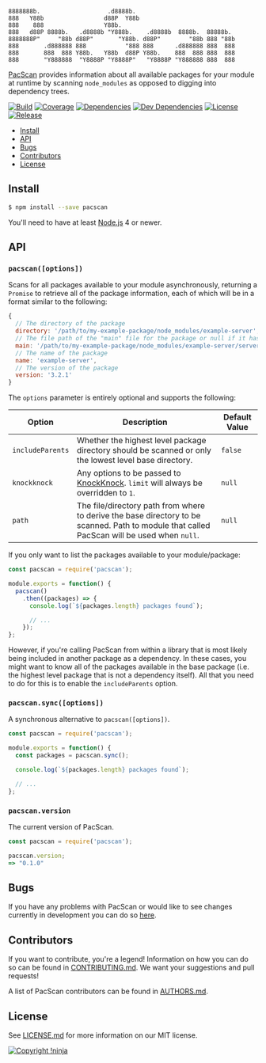     8888888b.                   .d8888b.
    888   Y88b                 d88P  Y88b
    888    888                 Y88b.
    888   d88P 8888b.   .d8888b "Y888b.    .d8888b  8888b.  88888b.
    8888888P"     "88b d88P"       "Y88b. d88P"        "88b 888 "88b
    888       .d888888 888           "888 888      .d888888 888  888
    888       888  888 Y88b.   Y88b  d88P Y88b.    888  888 888  888
    888       "Y888888  "Y8888P "Y8888P"   "Y8888P "Y888888 888  888

[PacScan](https://github.com/NotNinja/node-pacscan) provides information about all available packages for your module at
runtime by scanning `node_modules` as opposed to digging into dependency trees.

[![Build](https://img.shields.io/travis/NotNinja/node-pacscan/develop.svg?style=flat-square)](https://travis-ci.org/NotNinja/node-pacscan)
[![Coverage](https://img.shields.io/coveralls/NotNinja/node-pacscan/develop.svg?style=flat-square)](https://coveralls.io/github/NotNinja/node-pacscan)
[![Dependencies](https://img.shields.io/david/NotNinja/node-pacscan.svg?style=flat-square)](https://david-dm.org/NotNinja/node-pacscan)
[![Dev Dependencies](https://img.shields.io/david/dev/NotNinja/node-pacscan.svg?style=flat-square)](https://david-dm.org/NotNinja/node-pacscan?type=dev)
[![License](https://img.shields.io/npm/l/pacscan.svg?style=flat-square)](https://github.com/NotNinja/node-pacscan/blob/master/LICENSE.md)
[![Release](https://img.shields.io/npm/v/pacscan.svg?style=flat-square)](https://www.npmjs.com/package/pacscan)

* [Install](#install)
* [API](#api)
* [Bugs](#bugs)
* [Contributors](#contributors)
* [License](#license)

## Install

``` bash
$ npm install --save pacscan
```

You'll need to have at least [Node.js](https://nodejs.org) 4 or newer.

## API

### `pacscan([options])`

Scans for all packages available to your module asynchronously, returning a `Promise` to retrieve all of the package
information, each of which will be in a format similar to the following:

``` javascript
{
  // The directory of the package
  directory: '/path/to/my-example-package/node_modules/example-server',
  // The file path of the "main" file for the package or null if it has none
  main: '/path/to/my-example-package/node_modules/example-server/server.js',
  // The name of the package
  name: 'example-server',
  // The version of the package
  version: '3.2.1'
}
```

The `options` parameter is entirely optional and supports the following:

| Option           | Description                                                                                                                               | Default Value |
| ---------------- | ------------------------------------------------------------------------------------------------------------------------------------------- | ------- |
| `includeParents` | Whether the highest level package directory should be scanned or only the lowest level base directory.                                      | `false` |
| `knockknock`     | Any options to be passed to [KnockKnock](https://github.com/NotNinja/node-knockknock). `limit` will always be overridden to `1`.            | `null`  |
| `path`           | The file/directory path from where to derive the base directory to be scanned. Path to module that called PacScan will be used when `null`. | `null`  |

If you only want to list the packages available to your module/package:

``` javascript
const pacscan = require('pacscan');

module.exports = function() {
  pacscan()
    .then((packages) => {
      console.log(`${packages.length} packages found`);

      // ...
    });
};
```

However, if you're calling PacScan from within a library that is most likely being included in another package as a
dependency. In these cases, you might want to know all of the packages available in the base package (i.e. the highest
level package that is not a dependency itself). All that you need to do for this is to enable the `includeParents`
option.

### `pacscan.sync([options])`

A synchronous alternative to `pacscan([options])`.

``` javascript
const pacscan = require('pacscan');

module.exports = function() {
  const packages = pacscan.sync();

  console.log(`${packages.length} packages found`);

  // ...
};
```

### `pacscan.version`

The current version of PacScan.

``` javascript
const pacscan = require('pacscan');

pacscan.version;
=> "0.1.0"
```

## Bugs

If you have any problems with PacScan or would like to see changes currently in development you can do so
[here](https://github.com/NotNinja/node-pacscan/issues).

## Contributors

If you want to contribute, you're a legend! Information on how you can do so can be found in
[CONTRIBUTING.md](https://github.com/NotNinja/node-pacscan/blob/master/CONTRIBUTING.md). We want your suggestions and
pull requests!

A list of PacScan contributors can be found in
[AUTHORS.md](https://github.com/NotNinja/node-pacscan/blob/master/AUTHORS.md).

## License

See [LICENSE.md](https://github.com/NotNinja/node-pacscan/raw/master/LICENSE.md) for more information on our MIT
license.

[![Copyright !ninja](https://cdn.rawgit.com/NotNinja/branding/master/assets/copyright/base/not-ninja-copyright-186x25.png)](https://not.ninja)
